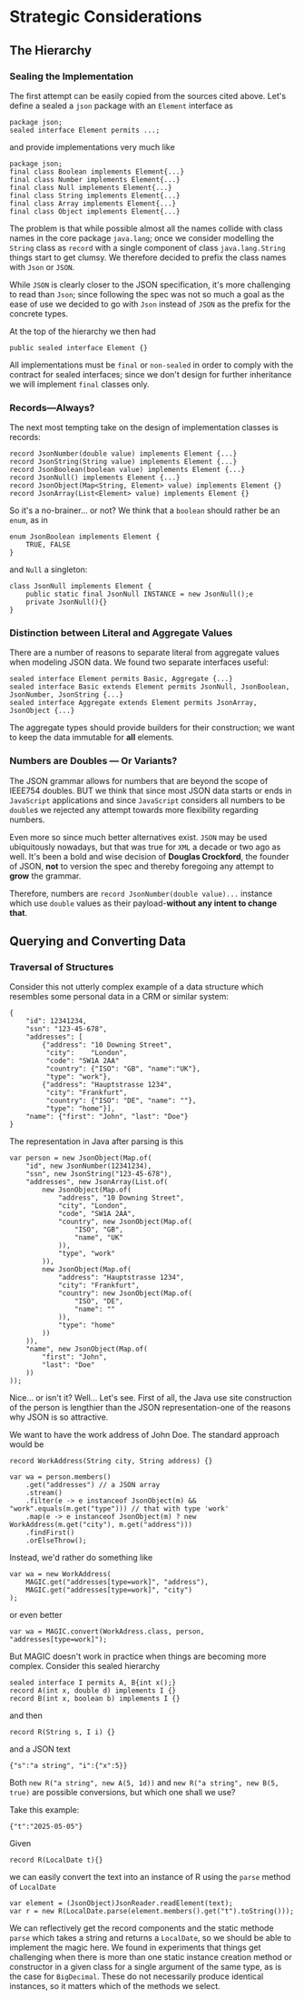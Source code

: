 # Strategic Considerations

## The Hierarchy

### Sealing the Implementation

The first attempt can be easily copied from
the sources cited above. Let's define a sealed
a `json` package with an `Element` interface as

    package json;
    sealed interface Element permits ...;

and provide implementations very much like

    package json;
    final class Boolean implements Element{...}
    final class Number implements Element{...}
    final class Null implements Element{...}
    final class String implements Element{...}
    final class Array implements Element{...}
    final class Object implements Element{...}

The problem is that while possible almost
all the names collide with class names in the
core package `java.lang`; once we consider modelling
the `String` class as `record` with a single
component of class `java.lang.String` things
start to get clumsy. We therefore decided to
prefix the class names with `Json` or `JSON`.

While `JSON` is clearly closer to the JSON specification,
it's more challenging to read than `Json`; since
following the spec was not so much a goal as
the ease of use we decided to go with `Json` instead
of `JSON` as the prefix for the concrete types.

At the top of the hierarchy we then had

    public sealed interface Element {}

All implementations must be `final` or `non-sealed`
in order to comply with the contract for sealed
interfaces; since we don't design for further
inheritance we will implement `final` classes only.

### Records—Always?

The next most tempting take on the design of implementation
classes is records:

    record JsonNumber(double value) implements Element {...}
    record JsonString(String value) implements Element {...}
    record JsonBoolean(boolean value) implements Element {...}
    record JsonNull() implements Element {...}
    record JsonObject(Map<String, Element> value) implements Element {}
    record JsonArray(List<Element> value) implements Element {}

So it's a no-brainer... or not?
We think that a `boolean` should rather be an `enum`, as in

    enum JsonBoolean implements Element {
        TRUE, FALSE
    }

and `Null` a singleton:

    class JsonNull implements Element {
        public static final JsonNull INSTANCE = new JsonNull();e
        private JsonNull(){}
    }

### Distinction between Literal and Aggregate Values

There are a number of reasons to separate literal from aggregate values
when modeling JSON data. We found two separate interfaces useful:

    sealed interface Element permits Basic, Aggregate {...}
    sealed interface Basic extends Element permits JsonNull, JsonBoolean, JsonNumber, JsonString {...}
    sealed interface Aggregate extends Element permits JsonArray, JsonObject {...}

The aggregate types should provide builders for their construction;
we want to keep the data immutable for __all__ elements.

### Numbers are Doubles — Or Variants?

The JSON grammar allows for numbers that are beyond the scope of IEEE754 doubles.
BUT we think that since most JSON data starts or ends in `JavaScript` applications
and since `JavaScript` considers all numbers to be `double`s we rejected any 
attempt towards more flexibility regarding numbers.

Even more so since much better alternatives exist. `JSON` may be used ubiquitously
nowadays, but that was true for `XML` a decade or two ago as well.
It's been a bold and wise decision of **Douglas Crockford**, the founder of JSON,
__not__ to version the spec and thereby foregoing any attempt to __grow__ the grammar.

Therefore, numbers are `record JsonNumber(double value)...` instance which use
`double` values as their payload-**without any intent to change that**.

## Querying and Converting Data

### Traversal of Structures

Consider this not utterly complex example of
a data structure which resembles some personal data
in a CRM or similar system:

    {
        "id": 12341234,
        "ssn": "123-45-678",
        "addresses": [
            {"address": "10 Downing Street", 
             "city":    "London",
             "code": "SW1A 2AA"
             "country": {"ISO": "GB", "name":"UK"},
             "type": "work"},
            {"address": "Hauptstrasse 1234",
             "city": "Frankfurt",
             "country": {"ISO": "DE", "name": ""},
             "type": "home"}],
        "name": {"first": "John", "last": "Doe"}
    }

The representation in Java after parsing is this

    var person = new JsonObject(Map.of(
        "id", new JsonNumber(12341234),
        "ssn", new JsonString("123-45-678"),
        "addresses", new JsonArray(List.of(
            new JsonObject(Map.of(
                "address", "10 Downing Street",
                "city", "London",
                "code", "SW1A 2AA", 
                "country", new JsonObject(Map.of(
                    "ISO", "GB",
                    "name", "UK"
                )),
                "type", "work"
            )),
            new JsonObject(Map.of(
                "address": "Hauptstrasse 1234",
                "city": "Frankfurt",
                "country": new JsonObject(Map.of(
                    "ISO", "DE",
                    "name": ""
                )),
                "type": "home"
            ))
        )),
        "name", new JsonObject(Map.of(
            "first": "John",
            "last": "Doe"
        ))
    ));

Nice... or isn't it? Well... Let's see. First of all, the Java use site construction
of the person is lengthier than the JSON representation-one of the reasons why
JSON is so attractive.

We want to have the work address of John Doe.
The standard approach would be

    record WorkAddress(String city, String address) {}

    var wa = person.members()
        .get("addresses") // a JSON array
        .stream()
        .filter(e -> e instanceof JsonObject(m) && "work".equals(m.get("type"))) // that with type 'work'
        .map(e -> e instanceof JsonObject(m) ? new WorkAddress(m.get("city"), m.get("address")))
        .findFirst()
        .orElseThrow();

Instead, we'd rather do something like

    var wa = new WorkAddress(
        MAGIC.get("addresses[type=work]", "address"),
        MAGIC.get("addresses[type=work]", "city")
    );

or even better

    var wa = MAGIC.convert(WorkAdress.class, person, "addresses[type=work]");

But MAGIC doesn't work in practice when things are becoming more complex.
Consider this sealed hierarchy

    sealed interface I permits A, B{int x();}
    record A(int x, double d) implements I {}
    record B(int x, boolean b) implements I {}

and then

    record R(String s, I i) {}

and a JSON text

    {"s":"a string", "i":{"x":5}}

Both `new R("a string", new A(5, 1d))` and `new R("a string", new B(5, true)`
are possible conversions, but which one shall we use?

Take this example:

    {"t":"2025-05-05"}

Given

    record R(LocalDate t){}

we can easily convert the text into an instance of R using
the `parse` method of `LocalDate`

    var element = (JsonObject)JsonReader.readElement(text);
    var r = new R(LocalDate.parse(element.members().get("t").toString()));

We can reflectively get the record components and the static
methode `parse` which takes a string and returns a `LocalDate`, so 
we should be able to implement the magic here.
We found in experiments that things get challenging when
there is more than one static instance creation method
or constructor
in a given class for a single 
argument of the same type, as is the case for `BigDecimal`.
These do not necessarily produce identical instances, so it matters
which of the methods we select.

